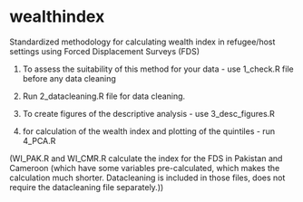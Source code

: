 # wealthindex
Standardized methodology for calculating wealth index in refugee/host settings using Forced Displacement Surveys (FDS) 


1. To assess the suitability of this method for your data -  use 1_check.R file before any data cleaning
   
2. Run 2_datacleaning.R file for data cleaning.

3. To create figures of the descriptive analysis - use 3_desc_figures.R 

4. for calculation of the wealth index and plotting of the quintiles - run 4_PCA.R





(WI_PAK.R and WI_CMR.R calculate the index for the FDS in Pakistan and Cameroon (which have some variables pre-calculated, which makes the calculation much shorter. Datacleaning is included in those files, does not require the datacleaning file separately.))
